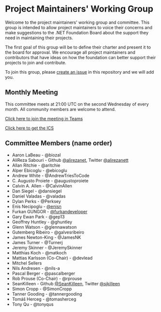 # Project Maintainers' Working Group

Welcome to the project maintainers' working group and committee. This group is intended to allow project maintainers to voice their concerns and make suggestions to the .NET Foundation Board about the support they need in maintaining their projects.

The first goal of this group will be to define their charter and present it to the board for approval. We encourage all project maintainers and contributors that have ideas on how the foundation can better support their projects to join and contribute.

To join this group, please [create an issue](https://github.com/dotnet-foundation/wg-maintainers/issues/new/choose) in this repository and we will add you.

## Monthly Meeting

This committee meets at 21:00 UTC on the second Wednesday of every month. All community members are welcome to attend.

[Click here to join the meeting in Teams](https://teams.microsoft.com/l/meetup-join/19%3ameeting_OWU3OWVmMjYtYzZjOS00ODhlLWI3NDYtOTdiNmQ1YTgxYTA0%40thread.v2/0?context=%7b%22Tid%22%3a%2262f8c8c7-a85b-41d1-ba6b-743495fb8a48%22%2c%22Oid%22%3a%2223d27343-1f69-4338-90ca-b310792a3e5d%22%7d)

[Click here to get the ICS](./Meetings/Meeting.ics)

## Committee Members (name order)

- Aaron LaBeau - @biozal
- AliReza Sabouri - Github [@alirezanet](https://github.com/alirezanet), Twitter [@alirezanett](https://twitter.com/alirezanett)
- Allan Ritchie - @aritchie
- Alper Ebicoglu - @ebicoglu
- Andrew White - @AndrewTriesToCode
- C. Augusto Proiete - @augustoproiete
- Calvin A. Allen - @CalvinAllen
- Dan Siegel - @dansiegel
- Daniel Valadas - @valadas
- Dylan Perks - @Perksey
- Enis Necipoglu - [@enisn](https://github.com/enisn)
- Furkan GUNGOR - [@furkandeveloper](https://github.com/furkandeveloper) 
- Gary Ewan Park - @gep13
- Geoffrey Huntley - @ghuntley
- Glenn Watson - @glennawatson
- Gutemberg Ribeiro - @galvesribeiro
- James Newton-King - @JamesNK
- James Turner - @Turnerj
- Jeremy Skinner - @JeremySkinner
- Matthias Koch - @matkoch
- Mattias Karlsson (Co-Chair) - @devlead
- Mitchel Sellers
- Nils Andresen - @nils-a
- Pascal Berger - @pascalberger
- Rob Prouse (Co-Chair) - @rprouse
- SeanKilleen - Github [@SeanKilleen](https://github.com/SeanKilleen), Twitter [@sjkilleen](https://twitter.com/sjkilleen)
- Simon Cropp - @SimonCropp
- Tanner Gooding - @tannergooding
- Tomáš Herceg - @tomasherceg
- Tony Qu - @tonyqus

